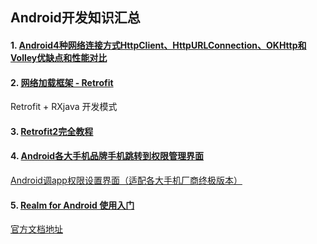 

##  Android开发知识汇总

#### 1. [Android4种网络连接方式HttpClient、HttpURLConnection、OKHttp和Volley优缺点和性能对比](https://blog.csdn.net/zhangcanyan/article/details/51793951)

#### 2. [网络加载框架 - Retrofit](https://www.jianshu.com/p/0fda3132cf98)

  Retrofit + RXjava 开发模式

#### 3. [Retrofit2完全教程](https://www.jianshu.com/p/308f3c54abdd)

#### 4. [Android各大手机品牌手机跳转到权限管理界面](https://blog.csdn.net/qq_35100676/article/details/74977897)

[Android调app权限设置界面（适配各大手机厂商终极版本）](https://blog.csdn.net/JUSTYiSheng/article/details/79556017)

#### 5. [Realm for Android 使用入门](https://blog.csdn.net/u012426327/article/details/77992865)

[官方文档地址](https://realm.io/docs/java/latest/)




